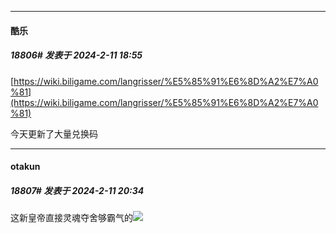 
*****

####  酷乐  
##### 18806#       发表于 2024-2-11 18:55

[https://wiki.biligame.com/langrisser/%E5%85%91%E6%8D%A2%E7%A0%81](https://wiki.biligame.com/langrisser/%E5%85%91%E6%8D%A2%E7%A0%81)

今天更新了大量兑换码


*****

####  otakun  
##### 18807#       发表于 2024-2-11 20:34

这新皇帝直接灵魂夺舍够霸气的<img src="https://static.saraba1st.com/image/smiley/face2017/037.png" referrerpolicy="no-referrer">

